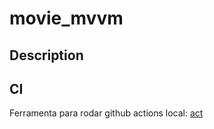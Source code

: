 # movie_mvvm

## Description

## CI

Ferramenta para rodar github actions local: [act](https://nektosact.com/introduction.html)
